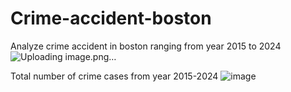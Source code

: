 # Crime-accident-boston
Analyze crime accident in boston ranging from year 2015 to 2024
![Uploading image.png…]()






Total number of crime cases from year 2015-2024
![image](https://github.com/user-attachments/assets/aca19401-1c02-49bb-9c78-1543c4f2be29)

